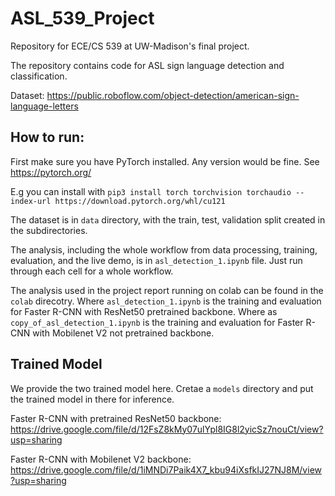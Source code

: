 # ASL_539_Project

Repository for ECE/CS 539 at UW-Madison's final project.

The repository contains code for ASL sign language detection and classification. 

Dataset: https://public.roboflow.com/object-detection/american-sign-language-letters

## How to run:

First make sure you have PyTorch installed. Any version would be fine. See https://pytorch.org/

E.g you can install with `pip3 install torch torchvision torchaudio --index-url https://download.pytorch.org/whl/cu121 `

The dataset is in `data` directory, with the train, test, validation split created in the subdirectories.

The analysis, including the whole workflow from data processing, training, evaluation, and the live demo, is in `asl_detection_1.ipynb` file. Just run through each cell for a whole workflow.

The analysis used in the project report running on colab can be found in the `colab` direcotry. Where `asl_detection_1.ipynb` is the training and evaluation for Faster R-CNN with ResNet50 pretrained backbone. Where as `copy_of_asl_detection_1.ipynb` is the training and evaluation for Faster R-CNN with Mobilenet V2 not pretrained backbone.

## Trained Model

We provide the two trained model here. Cretae a `models` directory and put the trained model in there for inference.

Faster R-CNN with pretrained ResNet50 backbone: https://drive.google.com/file/d/12FsZ8kMy07ulYpl8IG8l2yicSz7nouCt/view?usp=sharing

Faster R-CNN with Mobilenet V2 backbone: https://drive.google.com/file/d/1iMNDi7Paik4X7_kbu94iXsfkIJ27NJ8M/view?usp=sharing
